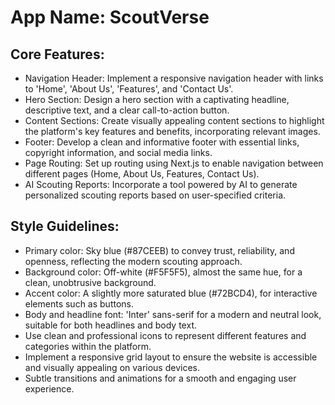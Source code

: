 # **App Name**: ScoutVerse

## Core Features:

- Navigation Header: Implement a responsive navigation header with links to 'Home', 'About Us', 'Features', and 'Contact Us'.
- Hero Section: Design a hero section with a captivating headline, descriptive text, and a clear call-to-action button.
- Content Sections: Create visually appealing content sections to highlight the platform's key features and benefits, incorporating relevant images.
- Footer: Develop a clean and informative footer with essential links, copyright information, and social media links.
- Page Routing: Set up routing using Next.js to enable navigation between different pages (Home, About Us, Features, Contact Us).
- AI Scouting Reports: Incorporate a tool powered by AI to generate personalized scouting reports based on user-specified criteria.

## Style Guidelines:

- Primary color: Sky blue (#87CEEB) to convey trust, reliability, and openness, reflecting the modern scouting approach.
- Background color: Off-white (#F5F5F5), almost the same hue, for a clean, unobtrusive background.
- Accent color: A slightly more saturated blue (#72BCD4), for interactive elements such as buttons.
- Body and headline font: 'Inter' sans-serif for a modern and neutral look, suitable for both headlines and body text.
- Use clean and professional icons to represent different features and categories within the platform.
- Implement a responsive grid layout to ensure the website is accessible and visually appealing on various devices.
- Subtle transitions and animations for a smooth and engaging user experience.